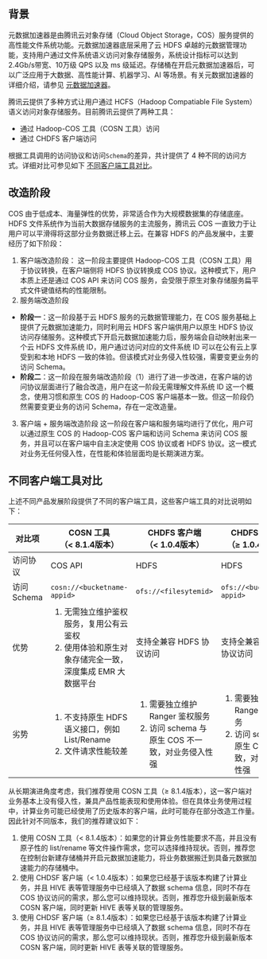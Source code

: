 ## 背景

元数据加速器是由腾讯云对象存储（Cloud Object Storage，COS）服务提供的高性能文件系统功能。元数据加速器底层采用了云 HDFS 卓越的元数据管理功能，支持用户通过文件系统语义访问对象存储服务，系统设计指标可以达到2.4Gb/s带宽、10万级 QPS 以及 ms 级延迟。存储桶在开启元数据加速器后，可以广泛应用于大数据、高性能计算、机器学习、AI 等场景。有关元数据加速器的详细介绍，请参见 [元数据加速器](https://cloud.tencent.com/document/product/436/56971)。

腾讯云提供了多种方式让用户通过 HCFS（Hadoop Compatiable File System）语义访问对象存储服务。目前腾讯云提供了两种工具：
- 通过 Hadoop-COS 工具（COSN 工具）访问
- 通过 CHDFS 客户端访问

根据工具调用的访问协议和访问`Schema`的差异，共计提供了 4 种不同的访问方式。详细对比可参见如下 [不同客户端工具对比](#1)。

## 改造阶段

COS 由于低成本、海量弹性的优势，非常适合作为大规模数据集的存储底座。HDFS 文件系统作为当前大数据存储服务的主流服务，腾讯云 COS 一直致力于让用户可以平滑得将这部分业务数据迁移上云。在兼容 HDFS 的产品发展中，主要经历了如下阶段：
1. 客户端改造阶段：
这一阶段主要提供 Hadoop-COS 工具（COSN 工具）用于协议转换，在客户端侧将 HDFS 协议转换成 COS 协议。这种模式下，用户本质上还是通过 COS API 来访问 COS 服务，会受限于原生对象存储服务扁平式文件键值结构的性能限制。
2. 服务端改造阶段
 - **阶段一**：这一阶段基于云 HDFS 服务的元数据管理能力，在 COS 服务基础上提供了元数据加速能力，同时利用云 HDFS 客户端供用户以原生 HDFS 协议访问存储服务。这种模式下开启元数据加速能力后，服务端会自动映射出来一个云 HDFS 文件系统 ID，用户通过访问对应的文件系统 ID 可以在公有云上享受到和本地 HDFS 一致的体验。但该模式对业务侵入性较强，需要变更业务的访问 Schema。
 - **阶段二**：这一阶段在服务端改造阶段（1）进行了进一步改进，在客户端的访问协议层面进行了融合改造，用户在这一阶段无需理解文件系统 ID 这一个概念，使用习惯和原生 COS 的 Hadoop-COS 客户端基本一致。但这一阶段仍然需要变更业务的访问 Schema，存在一定改造量。
3. 客户端 + 服务端改造阶段
这一阶段在客户端和服务端均进行了优化，用户可以通过原生 COS 的 Hadoop-COS 客户端和访问 Schema 来访问 COS 服务，并且可以在客户端中自主决定使用 COS 协议或者 HDFS 协议。这一模式对业务无任何侵入性，在性能和体验层面均是长期演进方案。

<span id="1"></span>
## 不同客户端工具对比

上述不同产品发展阶段提供了不同的客户端工具，这些客户端工具的对比说明如下：

|对比项|COSN 工具</br>（< 8.1.4版本）| CHDFS 客户端</br>（< 1.0.4版本）| CHDFS 客户端</br>（≥ 1.0.4 版本）| COSN 工具</br>（≥ 8.1.4版本）|
| --- | --- | --- | --- | --- |
| 访问协议 | COS API | HDFS |  HDFS | COS API/HDFS |
| 访问 Schema | `cosn://<bucketname-appid>` |  `ofs://<filesytemid>` | `ofs://<bucketname-appid>` |`cosn://<bucketname-appid>` | 
| 优势 | <ol  style="margin: 0;"><li>无需独立维护鉴权服务，复用公有云鉴权</li><li>使用体验和原生对象存储完全一致，深度集成 EMR 大数据平台</li></ol> |  支持全兼容 HDFS 协议访问 |  支持全兼容 HDFS 协议访问 | <ol  style="margin: 0;"><li>支持两种不同协议访问，在配置中切换</li><li>无需独立维护鉴权服务，复用公有云鉴权</li></ol> |
| 劣势 | <ol  style="margin: 0;"><li>不支持原生 HDFS 语义接口，例如 List/Rename</li><li>文件请求性能较差</li></ol> | <ol  style="margin: 0;"><li>需要独立维护 Ranger 鉴权服务</li><li>访问 schema 与原生 COS 不一致，对业务侵入性强</li></ol> |  <ol  style="margin: 0;"><li>需要独立维护 Ranger 鉴权服务</li><li>访问 schema 与原生 COS 不一致，对业务侵入性强</li></ol> |  暂未集成所有版本 EMR 计算平台 |

从长期演进角度考虑，我们推荐使用 COSN 工具（≥ 8.1.4版本），这一客户端对业务基本上没有侵入性，兼具产品性能表现和使用体验。但在具体业务使用过程中，计算业务可能已经使用了历史版本的客户端，此时可能存在部分改造工作量。因此针对不同版本，我们的推荐建议如下：
1. 使用 COSN 工具（< 8.1.4版本）：如果您的计算业务性能要求不高，并且没有原子性的 list/rename 等文件操作需求，您可以选择维持现状。否则，推荐您在控制台新建存储桶并开启元数据加速能力，将业务数据搬迁到具备元数据加速能力的存储桶中。
2. 使用 CHDSF 客户端（< 1.0.4版本）：如果您已经基于该版本构建了计算业务，并且 HIVE 表等管理服务中已经填入了数据 schema 信息，同时不存在 COS 协议访问的需求，那么您可以维持现状。否则，推荐您升级到最新版本 COSN 客户端，同时更新 HIVE 表等关联的管理服务。
3. 使用 CHDSF 客户端（≥ 8.1.4版本）：如果您已经基于该版本构建了计算业务，并且 HIVE 表等管理服务中已经填入了数据 schema 信息，同时不存在 COS 协议访问的需求，那么您可以维持现状。否则，推荐您升级到最新版本 COSN 客户端，同时更新 HIVE 表等关联的管理服务。
